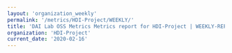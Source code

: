```yaml
---
layout: 'organization_weekly'
permalink: '/metrics/HDI-Project/WEEKLY/'
title: 'DAI Lab OSS Metrics Metrics report for HDI-Project | WEEKLY-REPORT-2020-02-16'
organization: 'HDI-Project'
current_date: '2020-02-16'
---
```

